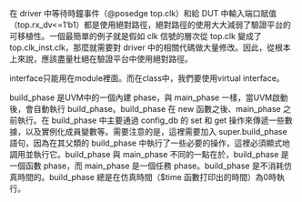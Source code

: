 在 driver 中等待時鐘事件（@posedge top.clk）和給 DUT 中輸入端口賦值（top.rx_dv<=1‘b1）都是使用絕對路徑，絕對路徑的使用大大減弱了驗證平台的可移植性。一個最簡單的例子就是假如 clk 信號的層次從 top.clk 變成了 top.clk_inst.clk，那麼就需要對 driver 中的相關代碼做大量修改。因此，從根本上來說，應該盡量杜絕在驗證平台中使用絕對路徑。

interface只能用在module裡面。而在class中，我們要使用virtual interface。

build_phase 是UVM中的一個內建 phase，與 main_phase 一樣，當UVM啟動後，會自動執行 build_phase。build_phase 在 new 函數之後、main_phase 之前執行。在 build_phase 中主要通過 config_db 的 set 和 get 操作來傳遞一些數據，以及實例化成員變數等。需要注意的是，這裡需要加入 super.build_phase 語句，因為在其父類的 build_phase 中執行了一些必要的操作，這裡必須顯式地調用並執行它。build_phase 與 main_phase 不同的一點在於，build_phase 是一個函數 phase，而 main_phase 是一個任務 phase。build_phase 是不消耗仿真時間的。build_phase 總是在仿真時間（$time 函數打印出的時間）為0時執行。
